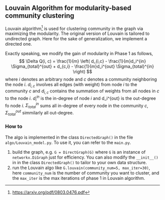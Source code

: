 ## Louvain Algorithm for modularity-based community clustering
Louvain algorithm[^1] is used for clustering community in the graph via maximizing the modularity. The original version of Louvain is tailored to undirected graph. Here for the sake of generalization, we implement a directed one.

Exactly speaking, we modify the gain of modularity in Phase 1 as follows,
$$
\Delta Q(i, c) = \frac{1}{m} \left(
                        d_{i,c} - \frac{1}{m}d_i^{in} \Sigma_{total}^{out} +
                        d_{c,i} - \frac{1}{m}d_i^{out} \Sigma_{total}^{in} 
\right)
$$
where $i$ denotes an arbitrary node and $c$ denotes a community neighboring the node $i$. $d_{i,c}$ involves all edges (with weight) from node $i$ to the community $c$ and $d_{i,c}$ contains the summation of weights from all nodes in $c$ to the node $i$. $d_i^{in}$ is the in-degree of node $i$ and d_i^{out} is the out-degree fo node $i$. $\Sigma_{total}^{in}$ sums all in-degree of every node in the community $c$, $\Sigma_{total}^{out}$ simmilarly all out-degree.

### How to

The algo is implemented in the class `DirectedGraph()` in the file `algo/Louvain_model.py`. To use it, you can refer to the `main.py`.

1. build the graph, e.g. `G = DirectGraph(G)` where `G` is an instance of `networkx.DiGraph` just for efficiency. You can also modify the `__init__()` in in the class `DirectedGraph()` to tailor to your own data structure.
2. run the Louvain algo like `G.louvain(community_num=5, max_iter=30)`, here `community_num` is the number of community you want to cluster, and the `max_iter` is the max iterations of phase 1 in Louvain algorithm.

[^1]:  https://arxiv.org/pdf/0803.0476.pdf